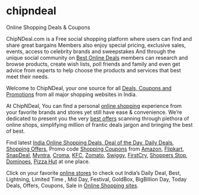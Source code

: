 
# chipndeal
Online Shopping Deals &amp; Coupons


 ChipNDeal.com is a Free social shopping platform where users can find and share great bargains Members also enjoy special pricing, exclusive sales, events, access to celebrity brands and sweepstakes And through the unique social community on <a href="https://chipndeal.com" rel="dofollow">Best Online Deals</a> members can research and browse products, create wish lists, poll friends and family and even get advice from experts to help choose the products and services that best meet their needs.
 
 Welcome to ChipNDeal, your one source for all <a href="https://chipndeal.com" rel="dofollow">Deals, Coupons and Promotions</a> from all major shopping websites in India.

At ChipNDeal, You can find a personal <a href="https://chipndeal.com" rel="dofollow">online shopping</a> experience from your favorite brands and stores yet still have ease & convenience. We’re dedicated to present you the very <a href="https://chipndeal.com" rel="dofollow">best offers</a> scanning through plethora of online shops, simplifying million of frantic deals jargon and bringing the best of best.

Find latest <a href="https://chipndeal.com"> India Online Shopping  Deals, <a href="https://chipndeal.com" rel="dofollow"> Deal of the Day, <a href="https://chipndeal.com" rel="dofollow"> Daily Deals</a>, <a href="https://chipndeal.com" rel="dofollow"> Shopping Offers</a>, Promo code <a href="https://chipndeal.com" rel="dofollow"> Shopping Coupons</a> from <a href="https://chipndeal.com" rel="dofollow"> Amazon</a>, <a href="https://chipndeal.com" rel="dofollow"> Flipkart</a>, <a href="https://chipndeal.com" rel="dofollow"> SnapDeal</a>, <a href="https://chipndeal.com" rel="dofollow">Myntra</a>, <a href="https://chipndeal.com" rel="dofollow">Croma</a>, <a href="https://chipndeal.com" rel="dofollow">KFC</a>, <a href="https://chipndeal.com" rel="dofollow">Zomato</a>, <a href="https://chipndeal.com" rel="dofollow">Swiggy</a>, <a href="https://chipndeal.com" rel="dofollow">FirstCry</a>, <a href="https://chipndeal.com" rel="dofollow">Shoppers Stop</a>,  <a href="https://chipndeal.com" rel="dofollow">Dominoes</a>, <a href="https://chipndeal.com" rel="dofollow">Pizza Hut</a> at one place.

Click on your favorite <a href="https://chipndeal.com" rel="dofollow">online stores</a> to check out India’s Daily Deal, Best, Lightning, Limited Time , Mid Day, Festival, GoldBox, BigBillion Day, Today Deals, Offers, Coupons, Sale in <a href="https://chipndeal.com" rel="dofollow">Online Shopping sites</a>.


